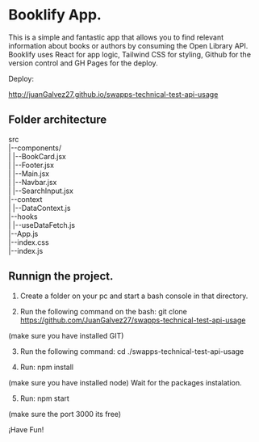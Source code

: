 # Booklify App.

This is a simple and fantastic app that allows you to find relevant information about books or authors by consuming the Open Library API. Booklify uses React for app logic, Tailwind CSS for styling, Github for the version control and GH Pages for the deploy.

Deploy: 

http://juanGalvez27.github.io/swapps-technical-test-api-usage

## Folder architecture

src <br />
|--components/ <br />
|  |--BookCard.jsx <br />
|  |--Footer.jsx <br />
|  |--Main.jsx <br />
|  |--Navbar.jsx <br /> 
|  |--SearchInput.jsx <br />
|--context <br />
|  |--DataContext.js <br />
|--hooks <br />
|  |--useDataFetch.js <br />
|--App.js <br />
|--index.css <br />
|--index.js <br />

## Runnign the project.

1) Create a folder on your pc and start a bash console in that directory.

2) Run the following command on the bash:
git clone https://github.com/JuanGalvez27/swapps-technical-test-api-usage

(make sure you have installed GIT)

3) Run the following command:
  cd ./swapps-technical-test-api-usage

4) Run: npm install

(make sure you have installed node)
Wait for the packages instalation.

5) Run: npm start 

(make sure the port 3000 its free)

¡Have Fun!

